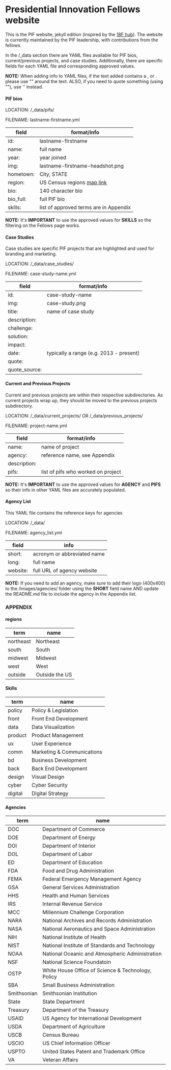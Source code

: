 # Presidential Innovation Fellows website

This is the PIF website, jekyll edition (inspired by the [18F hub](https://github.com/18F/hub)). The website is currently maintained by the PIF leadership, with contributions from the fellows.

In the /_data section there are YAML files available for PIF bios, current/previous projects, and case studies. Additionally, there are specific fields for each YAML file and corresponding approved values.

**NOTE:** When adding info to YAML files, if the text added contains a , or . please use "" around the text. ALSO, if you need to quote something (using ""), use '' instead.

#### PIF bios

LOCATION: /_data/pifs/

FILENAME: lastname-firstname.yml

field | format/info
--- | ---
id: | lastname-firstname
name: | full name
year: | year joined
img: | lastname-firstname-headshot.png
hometown: | City, STATE
region: | US Census regions [map link](http://www2.census.gov/geo/pdfs/maps-data/maps/reference/us_regdiv.pdf)
bio: | 140 character bio
bio_full: | full PIF bio
skills: | list of approved terms are in Appendix

**NOTE:** It's **IMPORTANT** to use the approved values for **SKILLS** so the filtering on the Fellows page works.

#### Case Studies

Case studies are specific PIF projects that are highlighted and used for branding and marketing.

LOCATION: /_data/case_studies/

FILENAME: case-study-name.yml

field | format/info
--- | ---
id: | case-study-name
img: | case-study.png
title: | name of case study
description: | 
challenge: |
solution: |
impact: |
date: | typically a range (e.g. 2013 - present)
quote: |
quote_source: |

#### Current and Previous Projects

Current and previous projects are within their respective subdirectories. As current projects wrap up, they should be moved to the previous projects subdirectory.

LOCATION: /_data/current_projects/ OR /_data/previous_projects/

FILENAME: project-name.yml

field | format/info
--- | ---
name: | name of project
agency: | reference name, see Appendix
description: |
pifs: | list of pifs who worked on project

**NOTE:** It's **IMPORTANT** to use the approved values for **AGENCY** and **PIFS** so their info in other YAML files are accurately populated.

#### Agency List

This YAML file contains the reference keys for agencies

LOCATION: /_data/

FILENAME: agency_list.yml

field | info
--- | ---
short: | acronym or abbreviated name
long: | full name
website: | full URL of agency website

**NOTE:** If you need to add an agency, make sure to add their logo (400x400) to the /images/agencies/ folder using the **SHORT** field name AND update the README.md file to include the agency in the Appendix list.

### APPENDIX

#### regions

term | name
--- | ---
northeast | Northeast
south | South
midwest | Midwest
west | West
outside | Outside the US

#### Skills

term | name
--- | ---
policy | Policy & Legislation
front | Front End Development
data | Data Visualization
product | Product Management
ux | User Experience
comm | Marketing & Communications
bd | Business Development
back | Back End Development
design | Visual Design
cyber | Cyber Security
digital | Digital Strategy

#### Agencies

term | name
--- | ---
DOC | Department of Commerce
DOE | Department of Energy
DOI | Department of Interior
DOL | Department of Labor
ED | Department of Education
FDA | Food and Drug Administration
FEMA | Federal Emergency Management Agency
GSA | General Services Administration
HHS | Health and Human Services
IRS | Internal Revenue Service
MCC | Millennium Challenge Corporation
NARA | National Archives and Records Administration
NASA | National Aeronautics and Space Administration
NIH | National Institute of Health
NIST | National Institute of Standards and Technology
NOAA | National Oceanic and Atmospheric Administration
NSF | National Science Foundatoin
OSTP | White House Office of Science & Technology, Policy
SBA | Small Business Administration
Smithsonian | Smithsonian Institution
State | State Department
Treasury | Department of the Treasury
USAID | US Agency for International Development
USDA | Department of Agriculture
USCB | Census Bureau
USCIO | US Chief Information Officer
USPTO | United States Patent and Trademark Office
VA | Veteran Affairs
